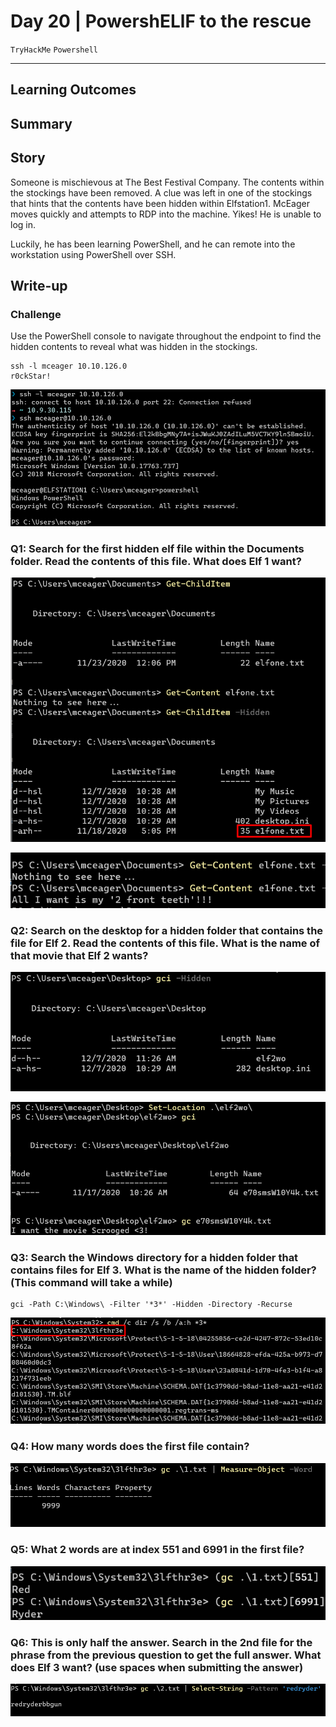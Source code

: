 # Day 20 |  PowershELlF to the rescue

`TryHackMe` `Powershell`

---

## Learning Outcomes

## Summary

## Story
Someone is mischievous at The Best Festival Company. The contents within the stockings have been removed. A clue was left in one of the stockings that hints that the contents have been hidden within Elfstation1. McEager moves quickly and attempts to RDP into the machine. Yikes! He is unable to log in.

Luckily, he has been learning PowerShell, and he can remote into the workstation using PowerShell over SSH.

## Write-up

### Challenge
Use the PowerShell console to navigate throughout the endpoint to find the hidden contents to reveal what was hidden in the stockings.


```
ssh -l mceager 10.10.126.0
r0ckStar!
```

![d7a6ddcec0e33e69a3b535e6be095020.png](./_resources/e176a3ab8766420daa0cb13767329ff3.png)

### Q1: Search for the first hidden elf file within the Documents folder. Read the contents of this file. What does Elf 1 want?

![2d9db00e332faa3a12c27bbe2d0e0648.png](./_resources/50b66e0e5fa44e4986029baf9e3b35ab.png)

![9841b382f985c0adce5233ee4ba37421.png](./_resources/77475fb5d8714229b02542b47f31d762.png)

### Q2: Search on the desktop for a hidden folder that contains the file for Elf 2. Read the contents of this file. What is the name of that movie that Elf 2 wants?

![b28bcb4895cbff695ebbc8f17de7d7d2.png](./_resources/984b33c4b9d944f6bffe618b99768cae.png)

![d8825d7a57937c080a3dda618aa99bb3.png](./_resources/793207483dbc418894f6114f55365939.png)

### Q3: Search the Windows directory for a hidden folder that contains files for Elf 3. What is the name of the hidden folder? (This command will take a while)

```
gci -Path C:\Windows\ -Filter '*3*' -Hidden -Directory -Recurse

```

![35336aaf67363671bdb385fbbc46e584.png](./_resources/97216f9f7a9c4ba3876c77cbc2ec6bed.png)

### Q4: How many words does the first file contain?

![f6c0d3f3942b44bc648d4a4be4513459.png](./_resources/1ff77e3432a948d89c2c409b134f6fc2.png)

### Q5: What 2 words are at index 551 and 6991 in the first file?

![1afdc4fb92ccce4f7637bbff27c5f14c.png](./_resources/841d816d88bf48d2b2befbdbb6824640.png)
### Q6: This is only half the answer. Search in the 2nd file for the phrase from the previous question to get the full answer. What does Elf 3 want? (use spaces when submitting the answer)

![cf9d062401c745c72d4fd1b742d70a53.png](./_resources/36b60b44504a4617963fd22b1f7f9c74.png)